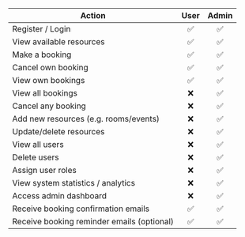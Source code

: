 | **Action**                                 | **User** | **Admin** |
| ------------------------------------------ | :------: | :-------: |
| Register / Login                           |     ✅    |     ✅     |
| View available resources                   |     ✅    |     ✅     |
| Make a booking                             |     ✅    |     ✅     |
| Cancel own booking                         |     ✅    |     ✅     |
| View own bookings                          |     ✅    |     ✅     |
| View all bookings                          |     ❌    |     ✅     |
| Cancel any booking                         |     ❌    |     ✅     |
| Add new resources (e.g. rooms/events)      |     ❌    |     ✅     |
| Update/delete resources                    |     ❌    |     ✅     |
| View all users                             |     ❌    |     ✅     |
| Delete users                               |     ❌    |     ✅     |
| Assign user roles                          |     ❌    |     ✅     |
| View system statistics / analytics         |     ❌    |     ✅     |
| Access admin dashboard                     |     ❌    |     ✅     |
| Receive booking confirmation emails        |     ✅    |     ✅     |
| Receive booking reminder emails (optional) |     ✅    |     ✅     |
